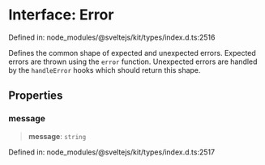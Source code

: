 # Interface: Error

Defined in: node\_modules/@sveltejs/kit/types/index.d.ts:2516

Defines the common shape of expected and unexpected errors. Expected errors are thrown using the `error` function. Unexpected errors are handled by the `handleError` hooks which should return this shape.

## Properties

### message

> **message**: `string`

Defined in: node\_modules/@sveltejs/kit/types/index.d.ts:2517
